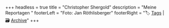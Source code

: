 +++
headless = true
title = "Christopher Shergold"
description = "Meine Reportagen "
footerLeft = "Foto: Jan Röthlisberger"
footerRight = "🏷️ [Tags](/tags/) | 🗃️ [Archive](/posts/)"
+++
